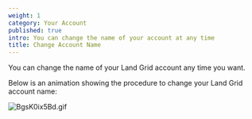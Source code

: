 ```yaml
---
weight: 1
category: Your Account
published: true
intro: You can change the name of your account at any time
title: Change Account Name
---
```

You can change the name of your Land Grid account any time you want. 

Below is an animation showing the procedure to change your Land Grid account name:

![BgsK0ix5Bd.gif]({{site.baseurl}}/img/BgsK0ix5Bd.gif)
